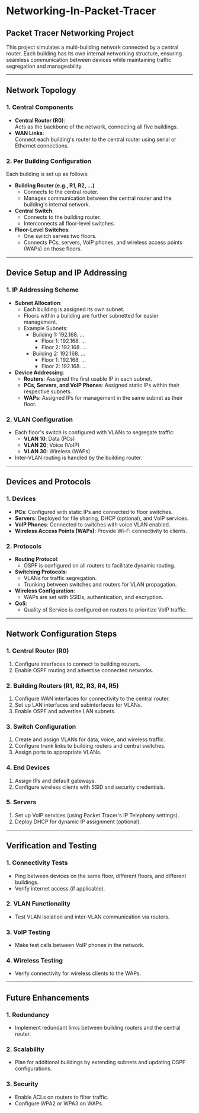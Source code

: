 # Networking-In-Packet-Tracer

## Packet Tracer Networking Project

This project simulates a multi-building network connected by a central router. Each building has its own internal networking structure, ensuring seamless communication between devices while maintaining traffic segregation and manageability.

---

## Network Topology

### 1. Central Components
- **Central Router (R0)**:  
  Acts as the backbone of the network, connecting all five buildings.
- **WAN Links**:  
  Connect each building's router to the central router using serial or Ethernet connections.

### 2. Per Building Configuration
Each building is set up as follows:
- **Building Router (e.g., R1, R2, ...)**
    - Connects to the central router.
    - Manages communication between the central router and the building's internal network.
- **Central Switch**:
    - Connects to the building router.
    - Interconnects all floor-level switches.
- **Floor-Level Switches**:
    - One switch serves two floors.
    - Connects PCs, servers, VoIP phones, and wireless access points (WAPs) on those floors.

---

## Device Setup and IP Addressing

### 1. IP Addressing Scheme
- **Subnet Allocation**:
    - Each building is assigned its own subnet.
    - Floors within a building are further subnetted for easier management.
    - Example Subnets:
        - Building 1: 192.168. ...
            - Floor 1: 192.168. ...
            - Floor 2: 192.168. ...
        - Building 2: 192.168. ...
            - Floor 1: 192.168. ...
            - Floor 2: 192.168. ...
- **Device Addressing**:
    - **Routers**: Assigned the first usable IP in each subnet.
    - **PCs, Servers, and VoIP Phones**: Assigned static IPs within their respective subnets.
    - **WAPs**: Assigned IPs for management in the same subnet as their floor.

### 2. VLAN Configuration
- Each floor's switch is configured with VLANs to segregate traffic:
    - **VLAN 10**: Data (PCs)
    - **VLAN 20**: Voice (VoIP)
    - **VLAN 30**: Wireless (WAPs)
- Inter-VLAN routing is handled by the building router.

---

## Devices and Protocols

### 1. Devices
- **PCs**: Configured with static IPs and connected to floor switches.
- **Servers**: Deployed for file sharing, DHCP (optional), and VoIP services.
- **VoIP Phones**: Connected to switches with voice VLAN enabled.
- **Wireless Access Points (WAPs)**: Provide Wi-Fi connectivity to clients.

### 2. Protocols
- **Routing Protocol**:
    - OSPF is configured on all routers to facilitate dynamic routing.
- **Switching Protocols**:
    - VLANs for traffic segregation.
    - Trunking between switches and routers for VLAN propagation.
- **Wireless Configuration**:
    - WAPs are set with SSIDs, authentication, and encryption.
- **QoS**:
    - Quality of Service is configured on routers to prioritize VoIP traffic.

---

## Network Configuration Steps

### 1. Central Router (R0)
1. Configure interfaces to connect to building routers.
2. Enable OSPF routing and advertise connected networks.

### 2. Building Routers (R1, R2, R3, R4, R5)
1. Configure WAN interfaces for connectivity to the central router.
2. Set up LAN interfaces and subinterfaces for VLANs.
3. Enable OSPF and advertise LAN subnets.

### 3. Switch Configuration
1. Create and assign VLANs for data, voice, and wireless traffic.
2. Configure trunk links to building routers and central switches.
3. Assign ports to appropriate VLANs.

### 4. End Devices
1. Assign IPs and default gateways.
2. Configure wireless clients with SSID and security credentials.

### 5. Servers
1. Set up VoIP services (using Packet Tracer's IP Telephony settings).
2. Deploy DHCP for dynamic IP assignment (optional).

---

## Verification and Testing

### 1. Connectivity Tests
- Ping between devices on the same floor, different floors, and different buildings.
- Verify internet access (if applicable).

### 2. VLAN Functionality
- Test VLAN isolation and inter-VLAN communication via routers.

### 3. VoIP Testing
- Make test calls between VoIP phones in the network.

### 4. Wireless Testing
- Verify connectivity for wireless clients to the WAPs.

---

## Future Enhancements

### 1. Redundancy
- Implement redundant links between building routers and the central router.

### 2. Scalability
- Plan for additional buildings by extending subnets and updating OSPF configurations.

### 3. Security
- Enable ACLs on routers to filter traffic.
- Configure WPA2 or WPA3 on WAPs.

